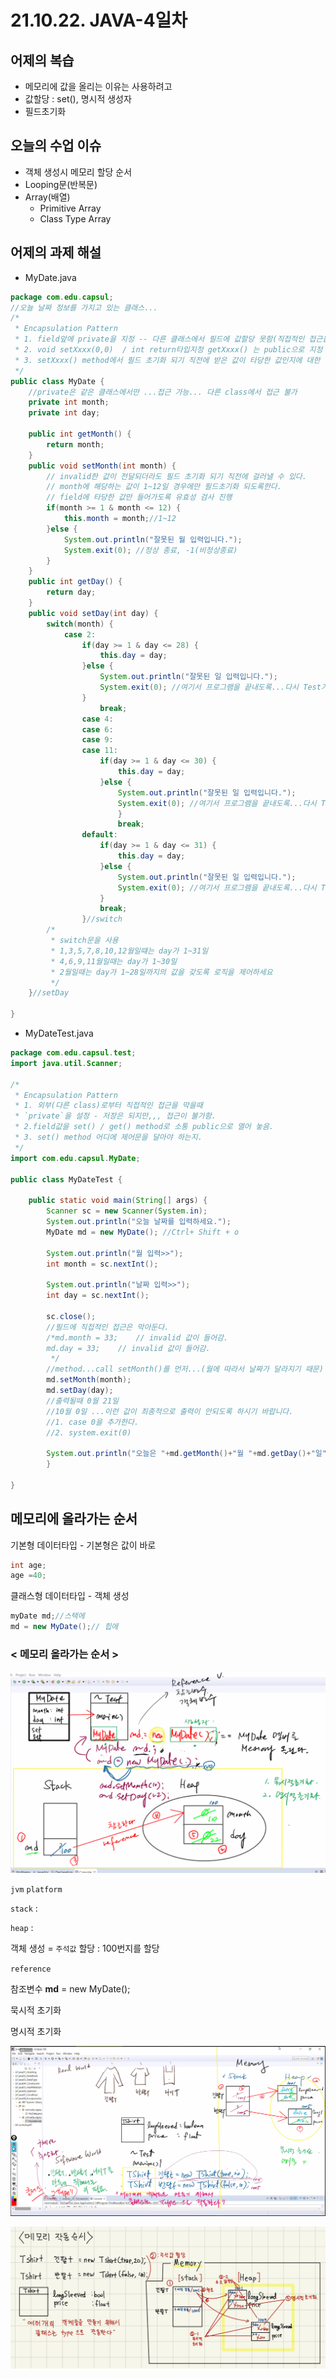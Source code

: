 # 21.10.22. JAVA-4일차

## 어제의 복습

* 메모리에 값을 올리는 이유는 사용하려고
* 값할당 : set(), 명시적 생성자
* 필드초기화

## 오늘의 수업 이슈

* 객체 생성시 메모리 할당 순서
* Looping문(반복문)
* Array(배열)
  * Primitive Array
  * Class Type Array

## 어제의 과제 해설

* MyDate.java

```java
package com.edu.capsul;
//오늘 날짜 정보를 가지고 있는 클래스...
/*
 * Encapsulation Pattern
 * 1. field앞에 private을 지정 -- 다른 클래스에서 필드에 값할당 못함(직접적인 접근을 막는다.)
 * 2. void setXxxx(0,0)  / int return타입지정 getXxxx() 는 public으로 지정
 * 3. setXxxx() method에서 필드 초기화 되기 직전에 받은 값이 타당한 값인지에 대한 유효성 검사
 */
public class MyDate {
	//private은 같은 클래스에서만 ...접근 가능... 다른 class에서 접근 불가
	private int month;
	private int day;
	
	public int getMonth() {
		return month;
	}
	public void setMonth(int month) {
		// invalid한 값이 전달되더라도 필드 초기화 되기 직전에 걸러낼 수 있다.
		// month에 해당하는 값이 1~12일 경우에만 필드초기화 되도록한다.
		// field에 타당한 값만 들어가도록 유효성 검사 진행
		if(month >= 1 & month <= 12) {
			this.month = month;//1~12
		}else {
			System.out.println("잘못된 월 입력입니다.");
			System.exit(0); //정상 종료, -1(비정상종료)
		}
	}
	public int getDay() {
		return day;
	}
	public void setDay(int day) {
		switch(month) {
			case 2:
				if(day >= 1 & day <= 28) {
					this.day = day;
				}else { 
					System.out.println("잘못된 일 입력입니다.");
					System.exit(0); //여기서 프로그램을 끝내도록...다시 Test가 돌아가지 않도록
				}
					break;
				case 4:
				case 6:
				case 9:
				case 11:
					if(day >= 1 & day <= 30) {
						this.day = day;
					}else { 
						System.out.println("잘못된 일 입력입니다.");
						System.exit(0); //여기서 프로그램을 끝내도록...다시 Test가 돌아가지 않도록
						}
						break;
				default:
					if(day >= 1 & day <= 31) {
						this.day = day;
					}else {
						System.out.println("잘못된 일 입력입니다.");
						System.exit(0); //여기서 프로그램을 끝내도록...다시 Test가 돌아가지 않도록
					}
					break;
				}//switch
		/*
		 * switch문을 사용
		 * 1,3,5,7,8,10,12월일떄는 day가 1~31일
		 * 4,6,9,11월일때는 day가 1~30일
		 * 2월일때는 day가 1~28일까지의 값을 갖도록 로직을 제어하세요
		 */
	}//setDay

}

```

* MyDateTest.java

```java
package com.edu.capsul.test;
import java.util.Scanner;

/*
 * Encapsulation Pattern
 * 1. 외부(다른 class)로부터 직접적인 접근을 막을때 
 * `private`을 설정 - 저장은 되지만,,, 접근이 불가함.
 * 2.field값을 set() / get() method로 소통 public으로 열어 놓음.
 * 3. set() method 어디에 제어문을 달아야 하는지.
 */
import com.edu.capsul.MyDate;

public class MyDateTest {

	public static void main(String[] args) {
		Scanner sc = new Scanner(System.in);
		System.out.println("오늘 날짜를 입력하세요.");
		MyDate md = new MyDate(); //Ctrl+ Shift + o
		
		System.out.println("월 입력>>");
		int month = sc.nextInt();
		
		System.out.println("날짜 입력>>");
		int day = sc.nextInt();
		
		sc.close();
		//필드에 직접적인 접근은 막아둔다.
		/*md.month = 33;	// invalid 값이 들어감.
		md.day = 33;	// invalid 값이 들어감.
		 */
		//method...call setMonth()를 먼저...(월에 따라서 날짜가 달라지기 때문)
		md.setMonth(month);
		md.setDay(day);
		//출력될때 0월 21일
		//10월 0일 ...이런 값이 최종적으로 출력이 안되도록 하시기 바랍니다.
		//1. case 0을 추가한다.
		//2. system.exit(0)

		System.out.println("오늘은 "+md.getMonth()+"월 "+md.getDay()+"일");
		}

}

```

## 메모리에 올라가는 순서

기본형 데이터타입 - 기본형은 값이 바로 

```java
int age;
age =40;
```

클래스형 데이터타입 - 객체 생성

```java
myDate md;//스택에
md = new MyDate();// 힙에
```

### < 메모리 올라가는 순서 >

![메모리에 올라가는 순서](.\image\1022-01.png)

`jvm` `platform` 

`stack` : 

`heap` : 

객체 생성 = `주석값` 할당 : 100번지를 할당

`reference`

참조변수 **md** = new MyDate();

묵시적 초기화

명시적 초기화

![사전 설명](./image/1022-02.png)

![내가 그린 메모리 할당](./image/1022-03.jpg)


